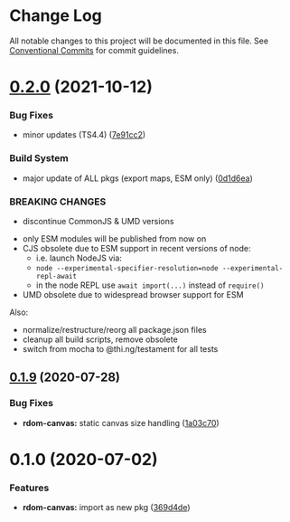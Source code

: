 # Change Log

All notable changes to this project will be documented in this file.
See [Conventional Commits](https://conventionalcommits.org) for commit guidelines.

# [0.2.0](https://github.com/thi-ng/umbrella/compare/@thi.ng/rdom-canvas@0.1.60...@thi.ng/rdom-canvas@0.2.0) (2021-10-12)


### Bug Fixes

* minor updates (TS4.4) ([7e91cc2](https://github.com/thi-ng/umbrella/commit/7e91cc2b20371d6969f29ec40393d64efb3d9375))


### Build System

* major update of ALL pkgs (export maps, ESM only) ([0d1d6ea](https://github.com/thi-ng/umbrella/commit/0d1d6ea9fab2a645d6c5f2bf2591459b939c09b6))


### BREAKING CHANGES

* discontinue CommonJS & UMD versions

- only ESM modules will be published from now on
- CJS obsolete due to ESM support in recent versions of node:
  - i.e. launch NodeJS via:
  - `node --experimental-specifier-resolution=node --experimental-repl-await`
  - in the node REPL use `await import(...)` instead of `require()`
- UMD obsolete due to widespread browser support for ESM

Also:
- normalize/restructure/reorg all package.json files
- cleanup all build scripts, remove obsolete
- switch from mocha to @thi.ng/testament for all tests






##  [0.1.9](https://github.com/thi-ng/umbrella/compare/@thi.ng/rdom-canvas@0.1.8...@thi.ng/rdom-canvas@0.1.9) (2020-07-28) 

###  Bug Fixes 

- **rdom-canvas:** static canvas size handling ([1a03c70](https://github.com/thi-ng/umbrella/commit/1a03c70e3e9fe6c8b096f78084dc590102d96893)) 

#  0.1.0 (2020-07-02) 

###  Features 

- **rdom-canvas:** import as new pkg ([369d4de](https://github.com/thi-ng/umbrella/commit/369d4de29c0b0c1ff3092126902f1835ac61870e))

